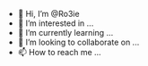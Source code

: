 - 👋 Hi, I’m @Ro3ie
- 👀 I’m interested in ...
- 🌱 I’m currently learning ...
- 💞️ I’m looking to collaborate on ...
- 📫 How to reach me ...

<!---
Ro3ie/Ro3ie is a ✨ special ✨ repository because its `README.md` (this file) appears on your GitHub profile.
You can click the Preview link to take a look at your changes.
--->

